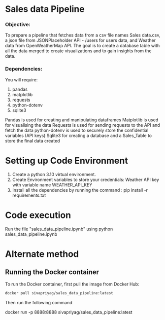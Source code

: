 # Sales data Pipeline
### Objective:
To prepare a pipeline that fetches data from a csv file names Sales data.csv, a json file from JSONPlaceholder API - /users for users data, and Weather data from OpenWeatherMap API.
The goal is to create a database table with all the data merged to create visualizations and to gain insights from the data.

### Dependencies:
You will require:
1. pandas
2. matplotlib
3. requests
4. python-dotenv
5. sqlite3

Pandas is used for creating and manipulating dataframes
Matplotlib is used for visualising the data
Requests is used for sending requests to the API and fetch the data
python-dotenv is used to securely store the confidential variables (API keys)
Sqlite3 for creating a database and a Sales_Table to store the final data created

# Setting up Code Environment
1. Create a python 3.10 virtual environment.
2. Create Environment variables to store your credentials:
    Weather API key with variable name WEATHER_API_KEY
3. Install all the dependencies by running the command : pip install -r requirements.txt

# Code execution
Run the file "sales_data_pipeline.ipynb" using python sales_data_pipeline.ipynb

# Alternate method
## Running the Docker container

To run the Docker container, first pull the image from Docker Hub:

```sh
docker pull sivapriyag/sales_data_pipeline:latest
```
Then run the following command

docker run -p 8888:8888 sivapriyag/sales_data_pipeline:latest

 
